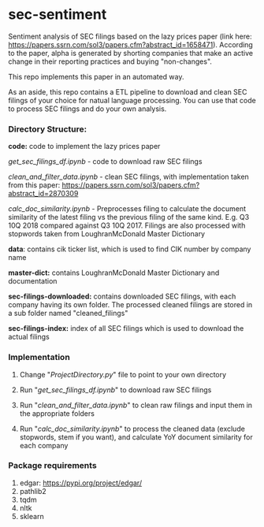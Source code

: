 # sec-sentiment
Sentiment analysis of SEC filings based on the lazy prices paper (link here: https://papers.ssrn.com/sol3/papers.cfm?abstract_id=1658471). 
According to the paper, alpha is generated by shorting companies that make an active change in their reporting practices and buying "non-changes". 

This repo implements this paper in an automated way.

As an aside, this repo contains a ETL pipeline to download and clean SEC filings of your choice for natual language processing. You can use that code to process SEC filings and do your own analysis. 

### Directory Structure:
**code:** code to implement the lazy prices paper
  
  _get_sec_filings_df.ipynb_ - code to download raw SEC filings
  
  _clean_and_filter_data.ipynb_ - clean SEC filings, with implementation taken from this paper: https://papers.ssrn.com/sol3/papers.cfm?abstract_id=2870309
  
  _calc_doc_similarity.ipynb_ - Preprocesses filing to calculate the document similarity of the latest filing vs the previous filing of the same kind. E.g. Q3 10Q 2018 compared against Q3 10Q 2017. Filings are also processed with stopwords taken from LoughranMcDonald Master Dictionary

**data**: contains cik ticker list, which is used to find CIK number by company name

**master-dict:** contains LoughranMcDonald Master Dictionary and documentation

**sec-filings-downloaded:** contains downloaded SEC filings, with each company having its own folder. The processed cleaned filings are stored in a sub folder named "cleaned_filings"

**sec-filings-index:** index of all SEC filings which is used to download the actual filings 


### Implementation
1) Change "_ProjectDirectory.py_" file to point to your own directory 

2) Run "_get_sec_filings_df.ipynb_" to download raw SEC filings

3) Run "_clean_and_filter_data.ipynb_" to clean raw filings and input them in the appropriate folders

4) Run "_calc_doc_similarity.ipynb_" to process the cleaned data (exclude stopwords, stem if you want), and calculate YoY document similarity for each company


### Package requirements
1) edgar: https://pypi.org/project/edgar/
2) pathlib2
3) tqdm
4) nltk
5) sklearn
